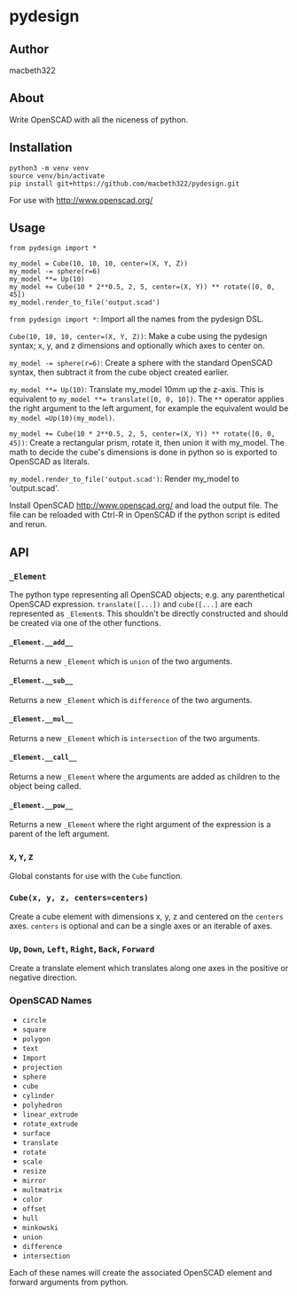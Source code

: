 # pydesign

## Author

macbeth322


## About

Write OpenSCAD with all the niceness of python.


## Installation

```
python3 -m venv venv
source venv/bin/activate
pip install git+https://github.com/macbeth322/pydesign.git
```

For use with http://www.openscad.org/


## Usage

```
from pydesign import *

my_model = Cube(10, 10, 10, center=(X, Y, Z))
my_model -= sphere(r=6)
my_model **= Up(10)
my_model += Cube(10 * 2**0.5, 2, 5, center=(X, Y)) ** rotate([0, 0, 45])
my_model.render_to_file('output.scad')
```


`from pydesign import *`: Import all the names from the pydesign DSL.

`Cube(10, 10, 10, center=(X, Y, Z))`: Make a cube using the pydesign syntax; x,
y, and z dimensions and optionally which axes to center on.

`my_model -= sphere(r=6)`: Create a sphere with the standard OpenSCAD syntax,
then subtract it from the cube object created earlier.

`my_model **= Up(10)`: Translate my_model 10mm up the z-axis. This is
equivalent to `my_model **= translate([0, 0, 10])`. The `**` operator applies
the right argument to the left argument, for example the equivalent would be
`my_model =Up(10)(my_model)`.

`my_model += Cube(10 * 2**0.5, 2, 5, center=(X, Y)) ** rotate([0, 0, 45])`:
Create a rectangular prism, rotate it, then union it with my_model. The math to
decide the cube's dimensions is done in python so is exported to OpenSCAD as
literals.

`my_model.render_to_file('output.scad')`: Render my_model to 'output.scad'.

Install OpenSCAD http://www.openscad.org/ and load the output file. The file
can be reloaded with Ctrl-R in OpenSCAD if the python script is edited and
rerun.

## API

### `_Element`

The python type representing all OpenSCAD objects; e.g. any parenthetical
OpenSCAD expression. `translate([...])` and `cube([...]` are each represented
as `_Element`s. This shouldn't be directly constructed and should be created
via one of the other functions.


#### `_Element.__add__`

Returns a new `_Element` which is `union` of the two arguments.


#### `_Element.__sub__`

Returns a new `_Element` which is `difference` of the two arguments.


#### `_Element.__mul__`

Returns a new `_Element` which is `intersection` of the two arguments.


#### `_Element.__call__`

Returns a new `_Element` where the arguments are added as children to the object
being called.


#### `_Element.__pow__`

Returns a new `_Element` where the right argument of the expression is a parent
of the left argument.


### `X`, `Y`, `Z`

Global constants for use with the `Cube` function.


### `Cube(x, y, z, centers=centers)`

Create a cube element with dimensions x, y, z and centered on the `centers`
axes. `centers` is optional and can be a single axes or an iterable of axes.


### `Up`, `Down`, `Left`, `Right`, `Back`, `Forward`

Create a translate element which translates along one axes in the positive or
negative direction.


### OpenSCAD Names

- `circle`
- `square`
- `polygon`
- `text`
- `Import`
- `projection`
- `sphere`
- `cube`
- `cylinder`
- `polyhedron`
- `linear_extrude`
- `rotate_extrude`
- `surface`
- `translate`
- `rotate`
- `scale`
- `resize`
- `mirror`
- `multmatrix`
- `color`
- `offset`
- `hull`
- `minkowski`
- `union`
- `difference`
- `intersection`

Each of these names will create the associated OpenSCAD element and forward
arguments from python.
